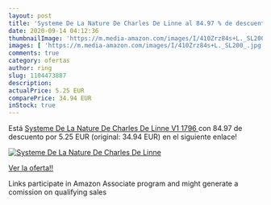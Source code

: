 ```yaml
---
layout: post
title: 'Systeme De La Nature De Charles De Linne al 84.97 % de descuento'
date: 2020-09-14 04:12:36
thumbnailImage: 'https://m.media-amazon.com/images/I/410Zrz84s+L._SL200_.jpg'
images: [ 'https://m.media-amazon.com/images/I/410Zrz84s+L._SL200_.jpg' ]
comments: true
category: ofertas
author: ring
slug: 1104473887
description:
actualPrice: 5.25 EUR
comparePrice: 34.94 EUR
inStock: true
---
```


Está [Systeme De La Nature De Charles De Linne V1  1796 ](https://www.amazon.fr/dp/1104473887/?tag=tolees0d-21) con 84.97 de descuento por 5.25 EUR (original: 34.94 EUR) en el siguiente enlace!

[![Systeme De La Nature De Charles De Linne](https://m.media-amazon.com/images/I/410Zrz84s+L._SL200_.jpg)](https://www.amazon.fr/dp/1104473887/?tag=tolees0d-21)

[Ver la oferta!!](https://www.amazon.fr/dp/1104473887/?tag=tolees0d-21)

Links participate in Amazon Associate program and might generate a comission on qualifying sales


